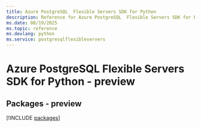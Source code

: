 ```yaml
---
title: Azure PostgreSQL  Flexible Servers SDK for Python
description: Reference for Azure PostgreSQL  Flexible Servers SDK for Python
ms.date: 08/19/2025
ms.topic: reference
ms.devlang: python
ms.service: postgresqlflexibleservers
---
```

# Azure PostgreSQL  Flexible Servers SDK for Python - preview
## Packages - preview
[!INCLUDE [packages](postgresql--flexible-servers-index.md)]
